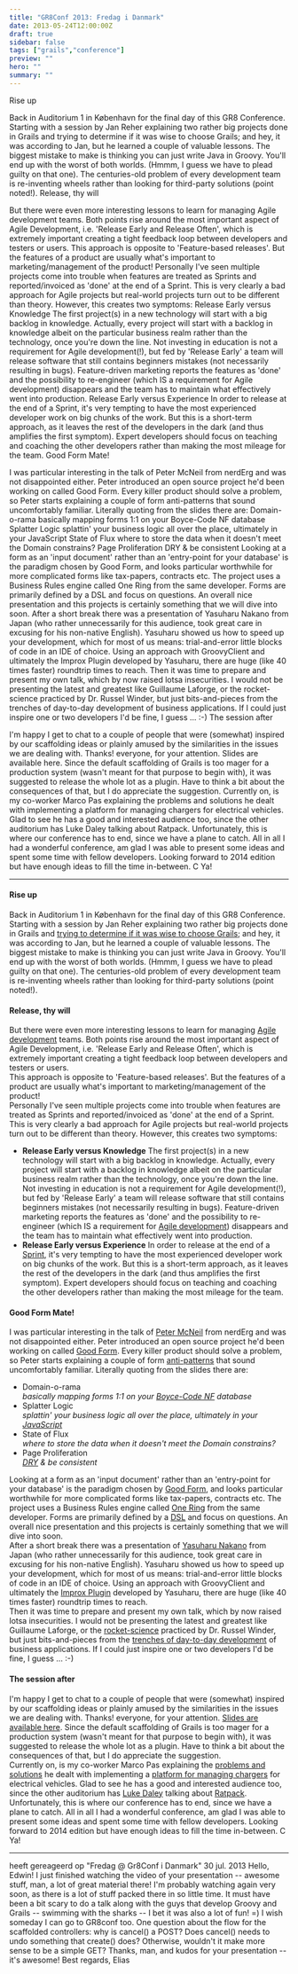 ```yaml
---
title: "GR8Conf 2013: Fredag i Danmark"
date: 2013-05-24T12:00:00Z
draft: true
sidebar: false
tags: ["grails","conference"]
preview: ""
hero: ""
summary: ""
---
```


Rise up

Back in Auditorium 1 in København for the final day of this GR8 Conference. Starting with a session by Jan Reher explaining two rather big projects done in Grails and trying to determine if it was wise to choose Grails; and hey, it was according to Jan, but he learned a couple of valuable lessons. The biggest mistake to make is thinking you can just write Java in Groovy. You'll end up with the worst of both worlds. (Hmmm, I guess we have to plead guilty on that one). The centuries-old problem of every development team is re-inventing wheels rather than looking for third-party solutions (point noted!).
Release, thy will

But there were even more interesting lessons to learn for managing Agile development teams. Both points rise around the most important aspect of Agile Development, i.e. 'Release Early and Release Often', which is extremely important creating a tight feedback loop between developers and testers or users.
This approach is opposite to 'Feature-based releases'. But the features of a product are usually what's important to marketing/management of the product!
Personally I've seen multiple projects come into trouble when features are treated as Sprints and reported/invoiced as 'done' at the end of a Sprint. This is very clearly a bad approach for Agile projects but real-world projects turn out to be different than theory. However, this creates two symptoms:
Release Early versus Knowledge The first project(s) in a new technology will start with a big backlog in knowledge. Actually, every project will start with a backlog in knowledge albeit on the particular business realm rather than the technology, once you're down the line.
Not investing in education is not a requirement for Agile development(!), but fed by 'Release Early' a team will release software that still contains beginners mistakes (not necessarily resulting in bugs). Feature-driven marketing reports the features as 'done' and the possibility to re-engineer (which IS a requirement for Agile development) disappears and the team has to maintain what effectively went into production.
Release Early versus Experience In order to release at the end of a Sprint, it's very tempting to have the most experienced developer work on big chunks of the work. But this is a short-term approach, as it leaves the rest of the developers in the dark (and thus amplifies the first symptom). Expert developers should focus on teaching and coaching the other developers rather than making the most mileage for the team.
Good Form Mate!

I was particular interesting in the talk of Peter McNeil from nerdErg and was not disappointed either. Peter introduced an open source project he'd been working on called Good Form. Every killer product should solve a problem, so Peter starts explaining a couple of form anti-patterns that sound uncomfortably familiar. Literally quoting from the slides there are:
Domain-o-rama
basically mapping forms 1:1 on your Boyce-Code NF database
Splatter Logic
splattin' your business logic all over the place, ultimately in your JavaScript
State of Flux
where to store the data when it doesn't meet the Domain constrains?
Page Proliferation
DRY & be consistent
Looking at a form as an 'input document' rather than an 'entry-point for your database' is the paradigm chosen by Good Form, and looks particular worthwhile for more complicated forms like tax-papers, contracts etc. The project uses a Business Rules engine called One Ring from the same developer. Forms are primarily defined by a DSL and focus on questions. An overall nice presentation and this projects is certainly something that we will dive into soon.
After a short break there was a presentation of Yasuharu Nakano from Japan (who rather unnecessarily for this audience, took great care in excusing for his non-native English). Yasuharu showed us how to speed up your development, which for most of us means: trial-and-error little blocks of code in an IDE of choice. Using an approach with GroovyClient and ultimately the Improx Plugin developed by Yasuharu, there are huge (like 40 times faster) roundtrip times to reach.
Then it was time to prepare and present my own talk, which by now raised lotsa insecurities. I would not be presenting the latest and greatest like Guillaume Laforge, or the rocket-science practiced by Dr. Russel Winder, but just bits-and-pieces from the trenches of day-to-day development of business applications. If I could just inspire one or two developers I'd be fine, I guess ... :-)
The session after

I'm happy I get to chat to a couple of people that were (somewhat) inspired by our scaffolding ideas or plainly amused by the similarities in the issues we are dealing with. Thanks! everyone, for your attention. Slides are available here. Since the default scaffolding of Grails is too mager for a production system (wasn't meant for that purpose to begin with), it was suggested to release the whole lot as a plugin. Have to think a bit about the consequences of that, but I do appreciate the suggestion.
Currently on, is my co-worker Marco Pas explaining the problems and solutions he dealt with implementing a platform for managing chargers for electrical vehicles. Glad to see he has a good and interested audience too, since the other auditorium has Luke Daley talking about Ratpack.
Unfortunately, this is where our conference has to end, since we have a plane to catch. All in all I had a wonderful conference, am glad I was able to present some ideas and spent some time with fellow developers. Looking forward to 2014 edition but have enough ideas to fill the time in-between. C Ya!


----

<h4>
Rise up</h4>
Back in Auditorium 1 in København for the final day of this GR8 Conference. Starting with a session by Jan Reher explaining two rather big projects done in Grails and <a href="http://gr8conf.eu/Presentations/We-chose-Grails-and-Groovy-for">trying to determine if it was wise to choose Grails</a>; and hey, it was according to Jan, but he learned a couple of valuable lessons. The biggest mistake to make is thinking you can just write Java in Groovy. You'll end up with the worst of both worlds. (Hmmm, I guess we have to plead guilty on that one). The centuries-old problem of every development team is re-inventing wheels rather than looking for third-party solutions (point noted!).<br />
<h4>
Release, thy will</h4>
But there were even more interesting lessons to learn for managing <a href="http://en.wikipedia.org/wiki/Agile_software_development">Agile development</a> teams. Both points rise around the most important aspect of Agile Development, i.e. 'Release Early and Release Often', which is extremely important creating a tight feedback loop between developers and testers or users.<br />This approach is opposite to 'Feature-based releases'. But the features of a product are usually what's important to marketing/management of the product!<br />Personally I've seen multiple projects come into trouble when features are treated as Sprints and reported/invoiced as 'done' at the end of a Sprint. This is very clearly a bad approach for Agile projects but real-world projects turn out to be different than theory. However, this creates two symptoms:<br />
<ul>
<li>
<strong>Release Early versus Knowledge</strong>
The first project(s) in a new technology will start with a big backlog in knowledge. Actually, every project will start with a backlog in knowledge albeit on the particular business realm rather than the technology, once you're down the line.<br />
Not investing in education is not a requirement for Agile development(!), but fed by 'Release Early' a team will release software that still contains beginners mistakes (not necessarily resulting in bugs). Feature-driven marketing reports the features as 'done' and the possibility to re-engineer (which IS a requirement for <a href="http://en.wikipedia.org/wiki/Agile_development">Agile development</a>) disappears and the team has to maintain what effectively went into production.<br />

</li>
<li>
<strong>Release Early versus Experience</strong>
In order to release at the end of a <a href="http://en.wikipedia.org/wiki/Scrum_(development)#Sprint">Sprint</a>, it's very tempting to have the most experienced developer work on big chunks of the work. But this is a short-term approach, as it leaves the rest of the developers in the dark (and thus amplifies the first symptom). Expert developers should focus on teaching and coaching the other developers rather than making the most mileage for the team.<br />

</li>
</ul>
<h4>
Good Form Mate!</h4>
I was particular interesting in the talk of <a href="http://gr8conf.eu/Speakers/Peter-McNeil">Peter McNeil</a> from nerdErg and was not disappointed either. Peter introduced an open source project he'd been working on called <a href="http://nerderg.com/Good+Form">Good Form</a>. Every killer product should solve a problem, so Peter starts explaining a couple of form <a href="http://en.wikipedia.org/wiki/Pattern_(software)">anti-patterns</a> that sound uncomfortably familiar. Literally quoting from the slides there are:<br />
<ul>
<li>Domain-o-rama<br /><i>basically mapping forms 1:1 on your <a href="https://en.wikipedia.org/wiki/Boyce%E2%80%93Codd_normal_form">Boyce-Code NF</a> database</i></li>
<li>Splatter Logic<br /><i>splattin' your business logic all over the place, ultimately in your <a href="http://en.wikipedia.org/wiki/Javascript">JavaScript</a></i></li>
<li>State of Flux<br /><i>where to store the data when it doesn't meet the Domain constrains?</i></li>
<li>Page Proliferation<br /><i><a href="http://en.wikipedia.org/wiki/Don%27t_repeat_yourself">DRY</a> &amp; be consistent</i></li>
</ul>
Looking at a form as an 'input document' rather than an 'entry-point for your database' is the paradigm chosen by <a href="http://nerderg.com/Good+Form">Good Form</a>, and looks particular worthwhile for more complicated forms like tax-papers, contracts etc. The project uses a Business Rules engine called <a href="http://nerderg.com/One+Ring">One Ring</a> from the same developer. Forms are primarily defined by a <a href="http://en.wikipedia.org/wiki/Domain-specific_language">DSL</a> and focus on questions. An overall nice presentation and this projects is certainly something that we will dive into soon.<br />
After a short break there was a presentation of <a href="https://twitter.com/nobeans">Yasuharu Nakano</a> from Japan (who rather unnecessarily for this audience, took great care in excusing for his non-native English). Yasuharu showed us how to speed up your development, which for most of us means: trial-and-error little blocks of code in an IDE of choice. Using an approach with GroovyClient and ultimately the <a href="http://grails.org/plugin/improx">Improx Plugin</a> developed by Yasuharu, there are huge (like 40 times faster) roundtrip times to reach.<br />
Then it was time to prepare and present my own talk, which by now raised lotsa insecurities. I would not be presenting the latest and greatest like Guillaume Laforge, or the <a href="http://en.wikipedia.org/wiki/Large_Hadron_Collider">rocket-science</a> practiced by Dr. Russel Winder, but just bits-and-pieces from the <a href="http://en.wikipedia.org/wiki/Trench_warfare">trenches of day-to-day development</a> of business applications. If I could just inspire one or two developers I'd be fine, I guess ... :-)<br />
<h4>
The session after</h4>
I'm happy I get to chat to a couple of people that were (somewhat) inspired by our scaffolding ideas or plainly amused by the similarities in the issues we are dealing with. Thanks! everyone, for your attention. <a href="http://www.slideshare.net/nevermind2010/2013-gr8-confgrailscodefromthetrenches">Slides are available here</a>. Since the default scaffolding of Grails is too mager for a production system (wasn't meant for that purpose to begin with), it was suggested to release the whole lot as a plugin. Have to think a bit about the consequences of that, but I do appreciate the suggestion.<br />
Currently on, is my co-worker Marco Pas explaining the <a href="http://gr8conf.eu/Presentations/Using-Grails-to-power-your-ele">problems and solutions</a> he dealt with implementing a <a href="http://evectric.com/?page_id=67">platform for managing chargers</a> for electrical vehicles. Glad to see he has a good and interested audience too, since the other auditorium has <a href="http://gr8conf.eu/Presentations/Ratpack">Luke Daley</a> talking about <a href="https://github.com/bleedingwolf/Ratpack">Ratpack</a>.<br />
Unfortunately, this is where our conference has to end, since we have a plane to catch. All in all I had a wonderful conference, am glad I was able to present some ideas and spent some time with fellow developers. Looking forward to 2014 edition but have enough ideas to fill the time in-between. C Ya!



-----


heeft gereageerd op "Fredag @ Gr8Conf i Danmark"
30 jul. 2013
Hello, Edwin! I just finished watching the video of your presentation -- awesome stuff, man, a lot of great material there! I'm probably watching again very soon, as there is a lot of stuff packed there in so little time. It must have been a bit scary to do a talk along with the guys that develop Groovy and Grails -- swimming with the sharks -- I bet it was also a lot of fun! =) I wish someday I can go to GR8conf too. One question about the flow for the scaffolded controllers: why is cancel() a POST? Does cancel() needs to undo something that create() does? Otherwise, wouldn't it make more sense to be a simple GET? Thanks, man, and kudos for your presentation -- it's awesome! Best regards, Elias